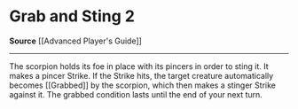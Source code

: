 ﻿---
actions: '[two-actions]'
cost: null
element: null
frequency: null
id: '561'
name: Grab and Sting
rarity: Common
requirement: null
school: null
source: '[[DATABASE/source/Advanced Player''s Guide|Advanced Player''s Guide]]'
trait: null
trigger: null
type: Action

---
# Grab and Sting <span class="action-icon">2</span>

**Source** [[Advanced Player's Guide]]

---
The scorpion holds its foe in place with its pincers in order to sting it. It makes a pincer Strike. If the Strike hits, the target creature automatically becomes [[Grabbed]] by the scorpion, which then makes a stinger Strike against it. The grabbed condition lasts until the end of your next turn.